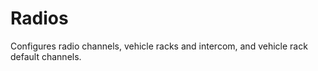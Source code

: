 # Radios

Configures radio channels, vehicle racks and intercom, and vehicle rack default
channels.
